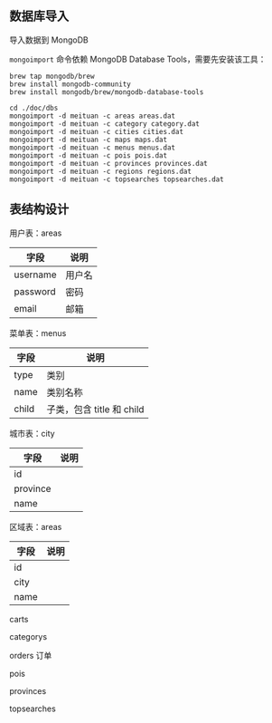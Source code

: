 ## 数据库导入

导入数据到 MongoDB

`mongoimport` 命令依赖 MongoDB Database Tools，需要先安装该工具：

```
brew tap mongodb/brew
brew install mongodb-community
brew install mongodb/brew/mongodb-database-tools
```

```
cd ./doc/dbs
mongoimport -d meituan -c areas areas.dat
mongoimport -d meituan -c category category.dat
mongoimport -d meituan -c cities cities.dat
mongoimport -d meituan -c maps maps.dat
mongoimport -d meituan -c menus menus.dat
mongoimport -d meituan -c pois pois.dat
mongoimport -d meituan -c provinces provinces.dat
mongoimport -d meituan -c regions regions.dat
mongoimport -d meituan -c topsearches topsearches.dat
```

## 表结构设计

用户表：areas

| 字段     | 说明   |
| -------- | ------ |
| username | 用户名 |
| password | 密码   |
| email    | 邮箱   |

菜单表：menus

| 字段  | 说明                      |
| ----- | ------------------------- |
| type  | 类别                      |
| name  | 类别名称                  |
| child | 子类，包含 title 和 child |

城市表：city

| 字段     | 说明 |
| -------- | ---- |
| id       |      |
| province |      |
| name     |      |

区域表：areas

| 字段 | 说明 |
| ---- | ---- |
| id   |      |
| city |      |
| name |      |

carts

categorys

orders 订单

pois

provinces

topsearches
